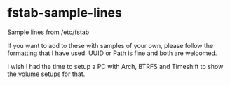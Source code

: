 # fstab-sample-lines
Sample lines from /etc/fstab

If you want to add to these with samples of your own, please follow the formatting that I have used. UUID or Path is fine and both are welcomed.

I wish I had the time to setup a PC with Arch, BTRFS and Timeshift to show the volume setups for that.
